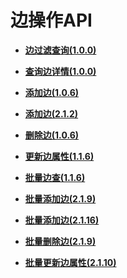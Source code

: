 # 边操作API<a name="ges_03_0114"></a>

-   **[边过滤查询\(1.0.0\)](边过滤查询(1-0-0).md)**  

-   **[查询边详情\(1.0.0\)](查询边详情(1-0-0).md)**  

-   **[添加边\(1.0.6\)](添加边(1-0-6).md)**  

-   **[添加边\(2.1.2\)](添加边(2-1-2).md)**  

-   **[删除边\(1.0.6\)](删除边(1-0-6).md)**  

-   **[更新边属性\(1.1.6\)](更新边属性(1-1-6).md)**  

-   **[批量边查\(1.1.6\)](批量边查(1-1-6).md)**  

-   **[批量添加边\(2.1.9\)](批量添加边(2-1-9).md)**  

-   **[批量添加边\(2.1.16\)](批量添加边(2-1-16).md)**  

-   **[批量删除边\(2.1.9\)](批量删除边(2-1-9).md)**  

-   **[批量更新边属性\(2.1.10\)](批量更新边属性(2-1-10).md)**  


